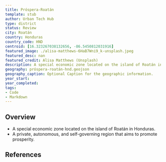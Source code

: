 ```yaml
---
title: Próspera-Roatán
template: stub
author: Urban Tech Hub
type: district
status: Review
city: Roatán
country: Honduras
country_code: HND
centroid: [16.323267038132656, -86.5450812031916]
featured_image: ./alisa-matthews-6HaB7Wni9_k-unsplash.jpeg
featured_desc: nan
featured_credit: Alisa Matthews (Unsplash)
description: A special economic zone located on the island of Roatán in Honduras. - A private, autonomous, and self-governing region that aims to promote prosperity.
geography: próspera-roatán-hnd.geojson
geography_caption: Optional Caption for the geographic information.
year_start:
year_completed:
tags:
- Code
- Markdown
---
```


## Overview

- A special economic zone located on the island of Roatán in Honduras.
- A private, autonomous, and self-governing region that aims to promote prosperity.

## References
